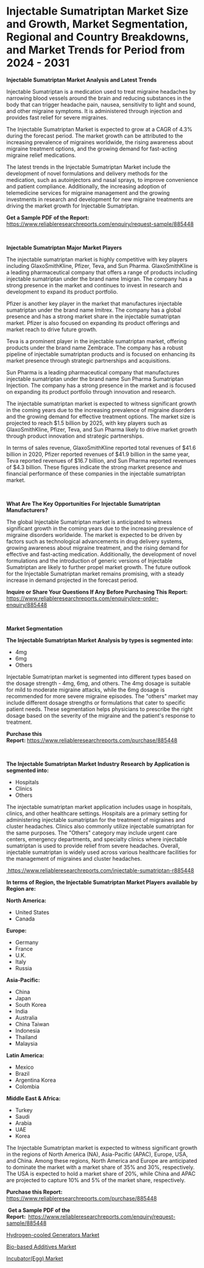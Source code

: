 <p><h1>Injectable Sumatriptan Market Size and Growth, Market Segmentation, Regional and Country Breakdowns, and Market Trends for Period from 2024 -  2031</h1></p><p><strong>Injectable Sumatriptan Market Analysis and Latest Trends</strong></p>
<p><p>Injectable Sumatriptan is a medication used to treat migraine headaches by narrowing blood vessels around the brain and reducing substances in the body that can trigger headache pain, nausea, sensitivity to light and sound, and other migraine symptoms. It is administered through injection and provides fast relief for severe migraines.</p><p>The Injectable Sumatriptan Market is expected to grow at a CAGR of 4.3% during the forecast period. The market growth can be attributed to the increasing prevalence of migraines worldwide, the rising awareness about migraine treatment options, and the growing demand for fast-acting migraine relief medications.</p><p>The latest trends in the Injectable Sumatriptan Market include the development of novel formulations and delivery methods for the medication, such as autoinjectors and nasal sprays, to improve convenience and patient compliance. Additionally, the increasing adoption of telemedicine services for migraine management and the growing investments in research and development for new migraine treatments are driving the market growth for Injectable Sumatriptan.</p></p>
<p><strong>Get a Sample PDF of the Report:&nbsp;</strong> <a href="https://www.reliableresearchreports.com/enquiry/request-sample/885448">https://www.reliableresearchreports.com/enquiry/request-sample/885448</a></p>
<p>&nbsp;</p>
<p><strong>Injectable Sumatriptan Major Market Players</strong></p>
<p><p>The injectable sumatriptan market is highly competitive with key players including GlaxoSmithKline, Pfizer, Teva, and Sun Pharma. GlaxoSmithKline is a leading pharmaceutical company that offers a range of products including injectable sumatriptan under the brand name Imigran. The company has a strong presence in the market and continues to invest in research and development to expand its product portfolio.</p><p>Pfizer is another key player in the market that manufactures injectable sumatriptan under the brand name Imitrex. The company has a global presence and has a strong market share in the injectable sumatriptan market. Pfizer is also focused on expanding its product offerings and market reach to drive future growth.</p><p>Teva is a prominent player in the injectable sumatriptan market, offering products under the brand name Zembrace. The company has a robust pipeline of injectable sumatriptan products and is focused on enhancing its market presence through strategic partnerships and acquisitions.</p><p>Sun Pharma is a leading pharmaceutical company that manufactures injectable sumatriptan under the brand name Sun Pharma Sumatriptan Injection. The company has a strong presence in the market and is focused on expanding its product portfolio through innovation and research.</p><p>The injectable sumatriptan market is expected to witness significant growth in the coming years due to the increasing prevalence of migraine disorders and the growing demand for effective treatment options. The market size is projected to reach $1.5 billion by 2025, with key players such as GlaxoSmithKline, Pfizer, Teva, and Sun Pharma likely to drive market growth through product innovation and strategic partnerships.</p><p>In terms of sales revenue, GlaxoSmithKline reported total revenues of $41.6 billion in 2020, Pfizer reported revenues of $41.9 billion in the same year, Teva reported revenues of $16.7 billion, and Sun Pharma reported revenues of $4.3 billion. These figures indicate the strong market presence and financial performance of these companies in the injectable sumatriptan market.</p></p>
<p>&nbsp;</p>
<p><strong>What Are The Key Opportunities For Injectable Sumatriptan Manufacturers?</strong></p>
<p><p>The global Injectable Sumatriptan market is anticipated to witness significant growth in the coming years due to the increasing prevalence of migraine disorders worldwide. The market is expected to be driven by factors such as technological advancements in drug delivery systems, growing awareness about migraine treatment, and the rising demand for effective and fast-acting medication. Additionally, the development of novel formulations and the introduction of generic versions of Injectable Sumatriptan are likely to further propel market growth. The future outlook for the Injectable Sumatriptan market remains promising, with a steady increase in demand projected in the forecast period.</p></p>
<p><strong>Inquire or Share Your Questions If Any Before Purchasing This Report:</strong> <a href="https://www.reliableresearchreports.com/enquiry/pre-order-enquiry/885448">https://www.reliableresearchreports.com/enquiry/pre-order-enquiry/885448</a></p>
<p>&nbsp;</p>
<p><strong>Market Segmentation</strong></p>
<p><strong>The Injectable Sumatriptan Market Analysis by types is segmented into:</strong></p>
<p><ul><li>4mg</li><li>6mg</li><li>Others</li></ul></p>
<p><p>Injectable Sumatriptan market is segmented into different types based on the dosage strength - 4mg, 6mg, and others. The 4mg dosage is suitable for mild to moderate migraine attacks, while the 6mg dosage is recommended for more severe migraine episodes. The "others" market may include different dosage strengths or formulations that cater to specific patient needs. These segmentation helps physicians to prescribe the right dosage based on the severity of the migraine and the patient's response to treatment.</p></p>
<p><strong>Purchase this Report:&nbsp;</strong><a href="https://www.reliableresearchreports.com/purchase/885448">https://www.reliableresearchreports.com/purchase/885448</a></p>
<p>&nbsp;</p>
<p><strong>The Injectable Sumatriptan Market Industry Research by Application is segmented into:</strong></p>
<p><ul><li>Hospitals</li><li>Clinics</li><li>Others</li></ul></p>
<p><p>The injectable sumatriptan market application includes usage in hospitals, clinics, and other healthcare settings. Hospitals are a primary setting for administering injectable sumatriptan for the treatment of migraines and cluster headaches. Clinics also commonly utilize injectable sumatriptan for the same purposes. The "Others" category may include urgent care centers, emergency departments, and specialty clinics where injectable sumatriptan is used to provide relief from severe headaches. Overall, injectable sumatriptan is widely used across various healthcare facilities for the management of migraines and cluster headaches.</p></p>
<p><a href="https://www.reliableresearchreports.com/injectable-sumatriptan-r885448">&nbsp;https://www.reliableresearchreports.com/injectable-sumatriptan-r885448</a></p>
<p><strong>In terms of Region, the Injectable Sumatriptan Market Players available by Region are:</strong></p>
<p>
    <p> <strong> North America: </strong>
        <ul>
            <li>United States</li>
            <li>Canada</li>
        </ul>
        </p> 
    <p> <strong> Europe: </strong>
        <ul>
            <li>Germany</li>
            <li>France</li>
            <li>U.K.</li>
            <li>Italy</li>
            <li>Russia</li>
        </ul>
        </p> 
    <p> <strong> Asia-Pacific: </strong>
        <ul>
            <li>China</li>
            <li>Japan</li>
            <li>South Korea</li>
            <li>India</li>
            <li>Australia</li>
            <li>China Taiwan</li>
            <li>Indonesia</li>
            <li>Thailand</li>
            <li>Malaysia</li>
        </ul>
        </p> 
    <p> <strong> Latin America: </strong>
        <ul>
            <li>Mexico</li>
            <li>Brazil</li>
            <li>Argentina Korea</li>
            <li>Colombia</li>
        </ul>
        </p> 
    <p> <strong> Middle East & Africa: </strong>
        <ul>
            <li>Turkey</li>
            <li>Saudi</li>
            <li>Arabia</li>
            <li>UAE</li>
            <li>Korea</li>
        </ul>
    </p>
    </p>
<p><p>The Injectable Sumatriptan market is expected to witness significant growth in the regions of North America (NA), Asia-Pacific (APAC), Europe, USA, and China. Among these regions, North America and Europe are anticipated to dominate the market with a market share of 35% and 30%, respectively. The USA is expected to hold a market share of 20%, while China and APAC are projected to capture 10% and 5% of the market share, respectively.</p></p>
<p><strong>Purchase this Report: </strong><a href="https://www.reliableresearchreports.com/purchase/885448">https://www.reliableresearchreports.com/purchase/885448</a></p>
<p>&nbsp;<strong>Get a Sample PDF of the Report:&nbsp;&nbsp;</strong><a href="https://www.reliableresearchreports.com/enquiry/request-sample/885448">https://www.reliableresearchreports.com/enquiry/request-sample/885448</a></p>
<p><strong></strong></p>
<p><p><a href="https://www.linkedin.com/pulse/decoding-hydrogen-cooled-generators-market-deep-dive-latest-tmnac">Hydrogen-cooled Generators Market</a></p><p><a href="https://issuu.com/reportprime-2/docs/bio-based-additives-market-size-2030.pptx">Bio-based Additives Market</a></p><p><a href="https://www.linkedin.com/pulse/incubatoregg-market-share-amp-new-trends-analysis-report-h8dcc">Incubator(Egg) Market</a></p></p>